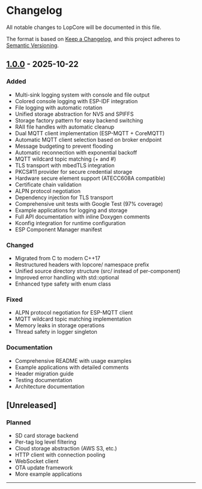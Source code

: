# Changelog

All notable changes to LopCore will be documented in this file.

The format is based on [Keep a Changelog](https://keepachangelog.com/en/1.0.0/), and this project adheres to
[Semantic Versioning](https://semver.org/spec/v2.0.0.html).

## [1.0.0] - 2025-10-22

### Added

-   Multi-sink logging system with console and file output
-   Colored console logging with ESP-IDF integration
-   File logging with automatic rotation
-   Unified storage abstraction for NVS and SPIFFS
-   Storage factory pattern for easy backend switching
-   RAII file handles with automatic cleanup
-   Dual MQTT client implementation (ESP-MQTT + CoreMQTT)
-   Automatic MQTT client selection based on broker endpoint
-   Message budgeting to prevent flooding
-   Automatic reconnection with exponential backoff
-   MQTT wildcard topic matching (+ and #)
-   TLS transport with mbedTLS integration
-   PKCS#11 provider for secure credential storage
-   Hardware secure element support (ATECC608A compatible)
-   Certificate chain validation
-   ALPN protocol negotiation
-   Dependency injection for TLS transport
-   Comprehensive unit tests with Google Test (97% coverage)
-   Example applications for logging and storage
-   Full API documentation with inline Doxygen comments
-   Kconfig integration for runtime configuration
-   ESP Component Manager manifest

### Changed

-   Migrated from C to modern C++17
-   Restructured headers with lopcore/ namespace prefix
-   Unified source directory structure (src/ instead of per-component)
-   Improved error handling with std::optional
-   Enhanced type safety with enum class

### Fixed

-   ALPN protocol negotiation for ESP-MQTT client
-   MQTT wildcard topic matching implementation
-   Memory leaks in storage operations
-   Thread safety in logger singleton

### Documentation

-   Comprehensive README with usage examples
-   Example applications with detailed comments
-   Header migration guide
-   Testing documentation
-   Architecture documentation

## [Unreleased]

### Planned

-   SD card storage backend
-   Per-tag log level filtering
-   Cloud storage abstraction (AWS S3, etc.)
-   HTTP client with connection pooling
-   WebSocket client
-   OTA update framework
-   More example applications

---

[1.0.0]: https://github.com/stevanStevic/lopcore/releases/tag/v1.0.0
